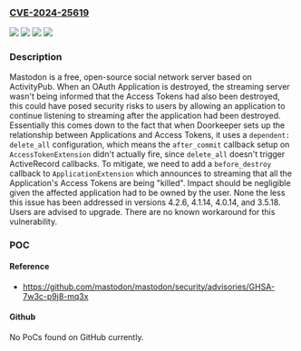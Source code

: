 ### [CVE-2024-25619](https://cve.mitre.org/cgi-bin/cvename.cgi?name=CVE-2024-25619)
![](https://img.shields.io/static/v1?label=Product&message=mastodon&color=blue)
![](https://img.shields.io/static/v1?label=Version&message=%3D%20%3E%3D%204.2.6%2C%20%3C%204.2.6%20&color=brighgreen)
![](https://img.shields.io/static/v1?label=Vulnerability&message=CWE-613%3A%20Insufficient%20Session%20Expiration&color=brighgreen)
![](https://img.shields.io/static/v1?label=Vulnerability&message=CWE-672%3A%20Operation%20on%20a%20Resource%20after%20Expiration%20or%20Release&color=brighgreen)

### Description

Mastodon is a free, open-source social network server based on ActivityPub. When an OAuth Application is destroyed, the streaming server wasn't being informed that the Access Tokens had also been destroyed, this could have posed security risks to users by allowing an application to continue listening to streaming after the application had been destroyed. Essentially this comes down to the fact that when Doorkeeper sets up the relationship between Applications and Access Tokens, it uses a `dependent: delete_all` configuration, which means the `after_commit` callback setup on `AccessTokenExtension` didn't actually fire, since `delete_all` doesn't trigger ActiveRecord callbacks. To mitigate, we need to add a `before_destroy` callback to `ApplicationExtension` which announces to streaming that all the Application's Access Tokens are being "killed". Impact should be negligible given the affected application had to be owned by the user. None the less this issue has been addressed in versions 4.2.6, 4.1.14, 4.0.14, and 3.5.18. Users are advised to upgrade. There are no known workaround for this vulnerability.

### POC

#### Reference
- https://github.com/mastodon/mastodon/security/advisories/GHSA-7w3c-p9j8-mq3x

#### Github
No PoCs found on GitHub currently.

